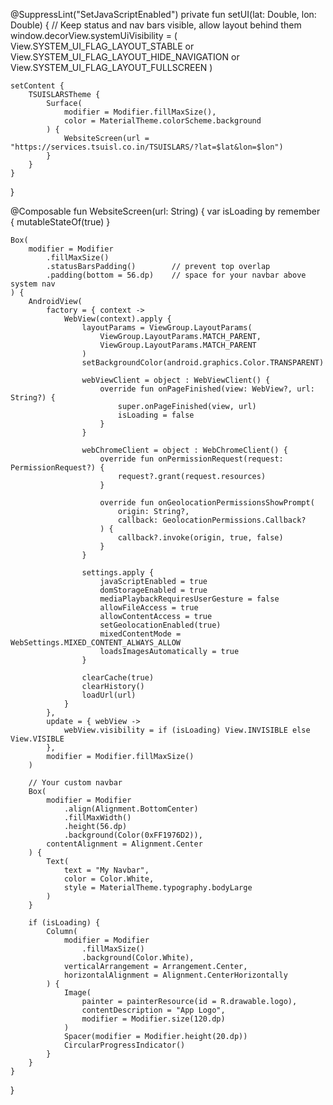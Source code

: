 @SuppressLint("SetJavaScriptEnabled")
private fun setUI(lat: Double, lon: Double) {
    // Keep status and nav bars visible, allow layout behind them
    window.decorView.systemUiVisibility = (
        View.SYSTEM_UI_FLAG_LAYOUT_STABLE
        or View.SYSTEM_UI_FLAG_LAYOUT_HIDE_NAVIGATION
        or View.SYSTEM_UI_FLAG_LAYOUT_FULLSCREEN
    )

    setContent {
        TSUISLARSTheme {
            Surface(
                modifier = Modifier.fillMaxSize(),
                color = MaterialTheme.colorScheme.background
            ) {
                WebsiteScreen(url = "https://services.tsuisl.co.in/TSUISLARS/?lat=$lat&lon=$lon")
            }
        }
    }
}

@Composable
fun WebsiteScreen(url: String) {
    var isLoading by remember { mutableStateOf(true) }

    Box(
        modifier = Modifier
            .fillMaxSize()
            .statusBarsPadding()        // prevent top overlap
            .padding(bottom = 56.dp)    // space for your navbar above system nav
    ) {
        AndroidView(
            factory = { context ->
                WebView(context).apply {
                    layoutParams = ViewGroup.LayoutParams(
                        ViewGroup.LayoutParams.MATCH_PARENT,
                        ViewGroup.LayoutParams.MATCH_PARENT
                    )
                    setBackgroundColor(android.graphics.Color.TRANSPARENT)

                    webViewClient = object : WebViewClient() {
                        override fun onPageFinished(view: WebView?, url: String?) {
                            super.onPageFinished(view, url)
                            isLoading = false
                        }
                    }

                    webChromeClient = object : WebChromeClient() {
                        override fun onPermissionRequest(request: PermissionRequest?) {
                            request?.grant(request.resources)
                        }

                        override fun onGeolocationPermissionsShowPrompt(
                            origin: String?,
                            callback: GeolocationPermissions.Callback?
                        ) {
                            callback?.invoke(origin, true, false)
                        }
                    }

                    settings.apply {
                        javaScriptEnabled = true
                        domStorageEnabled = true
                        mediaPlaybackRequiresUserGesture = false
                        allowFileAccess = true
                        allowContentAccess = true
                        setGeolocationEnabled(true)
                        mixedContentMode = WebSettings.MIXED_CONTENT_ALWAYS_ALLOW
                        loadsImagesAutomatically = true
                    }

                    clearCache(true)
                    clearHistory()
                    loadUrl(url)
                }
            },
            update = { webView ->
                webView.visibility = if (isLoading) View.INVISIBLE else View.VISIBLE
            },
            modifier = Modifier.fillMaxSize()
        )

        // Your custom navbar
        Box(
            modifier = Modifier
                .align(Alignment.BottomCenter)
                .fillMaxWidth()
                .height(56.dp)
                .background(Color(0xFF1976D2)),
            contentAlignment = Alignment.Center
        ) {
            Text(
                text = "My Navbar",
                color = Color.White,
                style = MaterialTheme.typography.bodyLarge
            )
        }

        if (isLoading) {
            Column(
                modifier = Modifier
                    .fillMaxSize()
                    .background(Color.White),
                verticalArrangement = Arrangement.Center,
                horizontalAlignment = Alignment.CenterHorizontally
            ) {
                Image(
                    painter = painterResource(id = R.drawable.logo),
                    contentDescription = "App Logo",
                    modifier = Modifier.size(120.dp)
                )
                Spacer(modifier = Modifier.height(20.dp))
                CircularProgressIndicator()
            }
        }
    }
}

